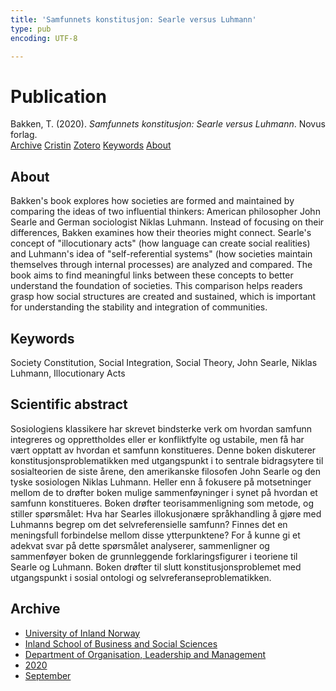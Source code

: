 ```yaml
---
title: 'Samfunnets konstitusjon: Searle versus Luhmann'
type: pub
encoding: UTF-8

---
```

<h1>Publication</h1>
<article id="csl-bib-container-D6ZJ4PMY" class="csl-bib-container">
  <div class="csl-bib-body"> <div class="csl-entry">Bakken, T. (2020). <i>Samfunnets konstitusjon: Searle versus Luhmann</i>. Novus forlag.</div> </div>
  <div class="csl-bib-buttons">
    <a href="#taxonomy-article-D6ZJ4PMY" alt="archive" class="csl-bib-button">Archive</a>
    <a href="https://app.cristin.no/results/show.jsf?id=1831423" alt="Cristin" class="csl-bib-button">Cristin</a>
    <a href="http://zotero.org/groups/5881554/items/D6ZJ4PMY" alt="Zotero" class="csl-bib-button">Zotero</a>
    <a href="#keywords-article-D6ZJ4PMY" alt="keywords" class="csl-bib-button">Keywords</a>
    <a href="#about-article-D6ZJ4PMY" alt="about_pub" class="csl-bib-button">About</a>
  </div>
  <div id="csl-bib-meta-container-D6ZJ4PMY"></div>
</article>
<div id="csl-bib-meta-D6ZJ4PMY" class="csl-bib-meta">
  <article id="about-article-D6ZJ4PMY" class="about_pub-article">
    <h1>About</h1>
    Bakken's book explores how societies are formed and maintained by comparing the ideas of two influential thinkers: American philosopher John Searle and German sociologist Niklas Luhmann. Instead of focusing on their differences, Bakken examines how their theories might connect. Searle's concept of "illocutionary acts" (how language can create social realities) and Luhmann's idea of "self-referential systems" (how societies maintain themselves through internal processes) are analyzed and compared. The book aims to find meaningful links between these concepts to better understand the foundation of societies. This comparison helps readers grasp how social structures are created and sustained, which is important for understanding the stability and integration of communities.
  </article>
  <article id="keywords-article-D6ZJ4PMY" class="keywords-article">
    <h1>Keywords</h1>
    Society Constitution, Social Integration, Social Theory, John Searle, Niklas Luhmann, Illocutionary Acts
  </article>
  <article id="abstract-article-D6ZJ4PMY" class="abstract-article">
    <h1>Scientific abstract</h1>
    Sosiologiens klassikere har skrevet bindsterke verk om hvordan samfunn integreres og opprettholdes eller er konfliktfylte og ustabile, men få har vært opptatt av hvordan et samfunn konstitueres. Denne boken diskuterer konstitusjonsproblematikken med utgangspunkt i to sentrale bidragsytere til sosialteorien de siste årene, den amerikanske filosofen John Searle og den tyske sosiologen Niklas Luhmann. Heller enn å fokusere på motsetninger mellom de to drøfter boken mulige sammenføyninger i synet på hvordan et samfunn konstitueres. Boken drøfter teorisammenligning som metode, og stiller spørsmålet: Hva har Searles illokusjonære språkhandling å gjøre med Luhmanns begrep om det selvreferensielle samfunn? Finnes det en meningsfull forbindelse mellom disse ytterpunktene? For å kunne gi et adekvat svar på dette spørsmålet analyserer, sammenligner og sammenføyer boken de grunnleggende forklaringsfigurer i teoriene til Searle og Luhmann. Boken drøfter til slutt konstitusjonsproblemet med utgangspunkt i sosial ontologi og selvreferanseproblematikken.
  </article>
  <article id="taxonomy-article-D6ZJ4PMY" class="taxonomy-article">
    <h1>Archive</h1>
    <ul>
      <li>
        <a href="/en/archive/?key=3DCRN523">University of Inland Norway</a>
      </li>
      <li>
        <a href="/en/archive/?key=DU8Q9LN9">Inland School of Business and Social Sciences</a>
      </li>
      <li>
        <a href="/en/archive/?key=4LUWR3ZM">Department of Organisation, Leadership and Management</a>
      </li>
      <li>
        <a href="/en/archive/?key=L4LD5JU9">2020</a>
      </li>
      <li>
        <a href="/en/archive/?key=XPRSCNB2">September</a>
      </li>
    </ul>
  </article>
</div>
